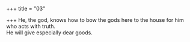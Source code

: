 +++
title = "03"

+++
He, the god, knows how to bow the gods here to the house for him who  acts with truth.  
He will give especially dear goods.  